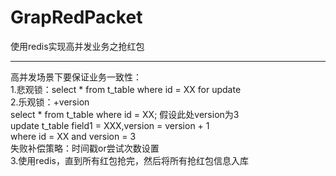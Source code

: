 # GrapRedPacket
使用redis实现高并发业务之抢红包
<hr>
高并发场景下要保证业务一致性：<br>
1.悲观锁：select * from t_table where id = XX for update
<br>
2.乐观锁：+version<br>
select * from t_table where id = XX;  假设此处version为3
<br>
update t_table field1 = XXX,version = version + 1<br>
where id = XX and version = 3
<br>
失败补偿策略：时间戳or尝试次数设置
<br>
3.使用redis，直到所有红包抢完，然后将所有抢红包信息入库
